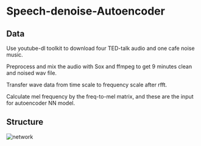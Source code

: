 # Speech-denoise-Autoencoder

## Data

Use youtube-dl toolkit to download four TED-talk audio and one cafe noise music.

Preprocess and mix the audio with Sox and ffmpeg to get 9 minutes clean and noised wav file.

Transfer wave data from time scale to frequency scale after rfft.

Calculate mel frequency by the freq-to-mel matrix, and these are the input for autoencoder NN model.

## Structure

![network](https://github.com/bill9800/Speech-denoise-Autoencoder/networkstructure.png)

